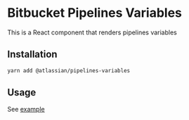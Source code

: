 # Bitbucket Pipelines Variables

This is a React component that renders pipelines variables

## Installation

```sh
yarn add @atlassian/pipelines-variables
```

## Usage

See [example](./src/examples.tsx)
